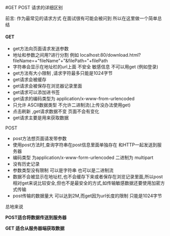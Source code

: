#GET POST 请求的详细区别

前言: 作为最常见的请求方式 在面试很有可能会被问到 所以在这里做一个简单总结

#### GET

* get方法向页面请求发送参数
* 地址和参数之间用?进行分割 例如 localhost:80/download.html?fileName=+"fileName"+"&filePath="+filePath
* 字符串会显示在地址栏的url上面 不安全 敏感信息 不可以用get (例如登录)
* get方法有大小限制 ,请求字符最多只能是1024字节
* get请求会被缓存
* get请求会被保存在浏览器记录里面
* get请求可以添加进书签
* get请求的编码类型为 application/x-www-from-urlencoded
* 只允许 ASCII数据类型 不允许二进制流(上传没办法使用get)
* 点击刷新 ,get请求数据不变 页面不会有变化
* get请求主要是用来获取数据

 POST

* post方法想页面请发带参数
* 使用post方法时,查询字符串在post信息里面单独存在 和HTTP一起发送到服务器
* 编码类型 为application/x-www-form-urlencoded 二进制为 multipart
* 没有历史记录
* 参数类型没有限制 可以是字符串 也可以是二进制流
* 数据不会被显示在地址栏,也不会缓存下来或者保存在浏览记录里面,所以post相对get来说比较安全,但也不是最安全的方式,如传输敏感数据还要使用加密方式传输
* post传输的数据量大 可以达到2M,而get因为url长度的限制 只能是1024字节



总地来说 

**POST适合将数据传送到服务器**

**GET 适合从服务器端获取数据**


